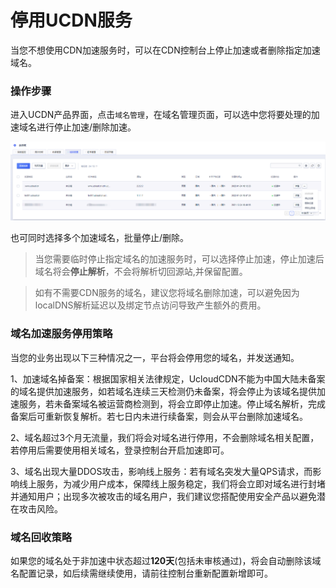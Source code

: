 # 停用UCDN服务

当您不想使用CDN加速服务时，可以在CDN控制台上停止加速或者删除指定加速域名。

### 操作步骤

进入UCDN产品界面，点击<code>域名管理</code>，在域名管理页面，可以选中您将要处理的加速域名进行停止加速/删除加速。

![2022-域名管理-删除加速](/images/2022-域名管理-删除加速.png)

也可同时选择多个加速域名，批量停止/删除。

> 当您需要临时停止指定域名的加速服务时，可以选择停止加速，停止加速后域名将会<strong>停止解析</strong>，不会将解析切回源站,并保留配置。

> 如有不需要CDN服务的域名，建议您将域名删除加速，可以避免因为localDNS解析延迟以及绑定节点访问导致产生额外的费用。

### 域名加速服务停用策略

当您的业务出现以下三种情况之一，平台将会停用您的域名，并发送通知。

1、加速域名掉备案：根据国家相关法律规定，UcloudCDN不能为中国大陆未备案的域名提供加速服务，如若域名连续三天检测仍未备案，将会停止为该域名提供加速服务，若未备案域名被运营商检测到，将会立即停止加速。停止域名解析，完成备案后可重新恢复解析。若七日内未进行续备案，则会从平台删除加速域名。

2、域名超过3个月无流量，我们将会对域名进行停用，不会删除域名相关配置，若停用后需要使用相关域名，登录控制台开启加速即可。

3、域名出现大量DDOS攻击，影响线上服务：若有域名突发大量QPS请求，而影响线上服务，为减少用户成本，保障线上服务稳定，我们将会立即对域名进行封堵并通知用户；出现多次被攻击的域名用户，我们建议您搭配使用安全产品以避免潜在攻击风险。

### 域名回收策略

如果您的域名处于非加速中状态超过<strong>120天</strong>(包括未审核通过)，将会自动删除该域名配置记录，如后续需继续使用，请前往控制台重新配置新增即可。
